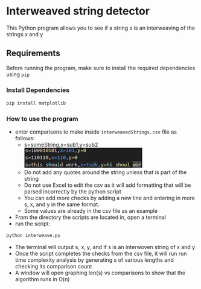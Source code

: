 # Interweaved string detector

This Python program allows you to see if a string s is an interweaving of the strings x and y

## Requirements

Before running the program, make sure to install the required dependencies using `pip`

### Install Dependencies

```bash
pip install matplotlib
```

### How to use the program

* enter comparisons to make inside `interweavedStrings.csv` file as follows:
    * s=someString,x=sub1,y=sub2
    ![Example csv screenshot](https://github.com/KaiGVilbig/interweavedStrings/blob/main/images/example_csv.png)
    * Do not add any quotes around the string unless that is part of the string
    * Do not use Excel to edit the csv as it will add formatting that will be parsed incorrectly by the python script
    * You can add more checks by adding a new line and entering in more s, x, and y in the same format. 
    * Some values are already in the csv file as an example
* From the directory the scripts are located in, open a terminal
* run the script:
```bash
python interweave.py
```

* The terminal will output s, x, y, and if s is an interwoven string of x and y
* Once the script completes the checks from the csv file, it will run run time complexity analysis by generating s of various lengths and checking its comparison count
* A window will open graphing len(s) vs comparisons to show that the algorithm runs in O(n)